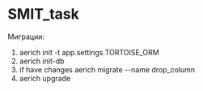 # SMIT_task
Миграции:
1. aerich init -t app.settings.TORTOISE_ORM
2. aerich init-db
3. if have changes aerich migrate --name drop_column
4. aerich upgrade